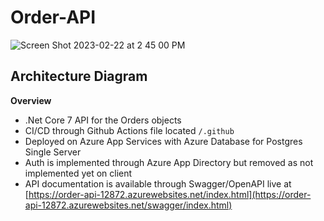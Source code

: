 # Order-API
![Screen Shot 2023-02-22 at 2 45 00 PM](https://user-images.githubusercontent.com/19741911/220755051-d79d8718-4ec5-4951-bd8f-2e9137aeb615.png)

## Architecture Diagram

**Overview**

- .Net Core 7 API for the Orders objects
- CI/CD through Github Actions file located `/.github`
- Deployed on Azure App Services with Azure Database for Postgres Single Server
- Auth is implemented through Azure App Directory but removed as not implemented yet on client
- API documentation is available through Swagger/OpenAPI live at [https://order-api-12872.azurewebsites.net/index.html](https://order-api-12872.azurewebsites.net/swagger/index.html)
